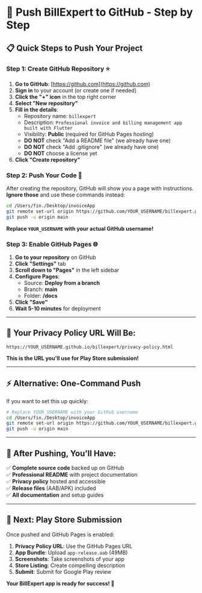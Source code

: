 # 🚀 Push BillExpert to GitHub - Step by Step

## 📋 **Quick Steps to Push Your Project**

### **Step 1: Create GitHub Repository** ⭐
1. **Go to GitHub**: [https://github.com](https://github.com)
2. **Sign in** to your account (or create one if needed)
3. **Click the "+" icon** in the top right corner
4. **Select "New repository"**
5. **Fill in the details**:
   - Repository name: `billexpert`
   - Description: `Professional invoice and billing management app built with Flutter`
   - Visibility: **Public** (required for GitHub Pages hosting)
   - **DO NOT** check "Add a README file" (we already have one)
   - **DO NOT** check "Add .gitignore" (we already have one)
   - **DO NOT** choose a license yet
6. **Click "Create repository"**

### **Step 2: Push Your Code** 🚀

After creating the repository, GitHub will show you a page with instructions. **Ignore those** and use these commands instead:

```bash
cd /Users/fin./Desktop/invoiceApp
git remote set-url origin https://github.com/YOUR_USERNAME/billexpert.git
git push -u origin main
```

**Replace `YOUR_USERNAME` with your actual GitHub username!**

### **Step 3: Enable GitHub Pages** 🌐

1. **Go to your repository** on GitHub
2. **Click "Settings"** tab
3. **Scroll down to "Pages"** in the left sidebar
4. **Configure Pages**:
   - Source: **Deploy from a branch**
   - Branch: **main**
   - Folder: **/docs**
5. **Click "Save"**
6. **Wait 5-10 minutes** for deployment

---

## 🔗 **Your Privacy Policy URL Will Be:**

```
https://YOUR_USERNAME.github.io/billexpert/privacy-policy.html
```

**This is the URL you'll use for Play Store submission!**

---

## ⚡ **Alternative: One-Command Push**

If you want to set this up quickly:

```bash
# Replace YOUR_USERNAME with your GitHub username
cd /Users/fin./Desktop/invoiceApp
git remote set-url origin https://github.com/YOUR_USERNAME/billexpert.git
git push -u origin main
```

---

## 📱 **After Pushing, You'll Have:**

✅ **Complete source code** backed up on GitHub  
✅ **Professional README** with project documentation  
✅ **Privacy policy** hosted and accessible  
✅ **Release files** (AAB/APK) included  
✅ **All documentation** and setup guides  

---

## 🎯 **Next: Play Store Submission**

Once pushed and GitHub Pages is enabled:

1. **Privacy Policy URL**: Use the GitHub Pages URL
2. **App Bundle**: Upload `app-release.aab` (49MB)
3. **Screenshots**: Take screenshots of your app
4. **Store Listing**: Create compelling description
5. **Submit**: Submit for Google Play review

**Your BillExpert app is ready for success! 🚀**
